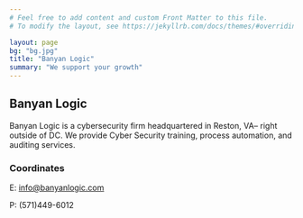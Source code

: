 ```yaml
---
# Feel free to add content and custom Front Matter to this file.
# To modify the layout, see https://jekyllrb.com/docs/themes/#overriding-theme-defaults

layout: page
bg: "bg.jpg"
title: "Banyan Logic"
summary: "We support your growth"
---
```


## Banyan Logic
Banyan Logic is a cybersecurity firm headquartered in Reston, VA– right outside of DC. We provide Cyber Security training, process automation, and auditing services.


### Coordinates
E: info@banyanlogic.com
<p>P: (571)449-6012
<p>

